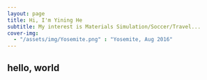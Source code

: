 ```yaml
---
layout: page
title: Hi, I'm Yining He
subtitle: My interest is Materials Simulation/Soccer/Travel...
cover-img:
  - "/assets/img/Yosemite.png" : "Yosemite, Aug 2016"
---
```


## hello, world
